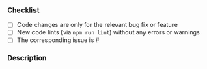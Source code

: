 ### Checklist
- [ ] Code changes are only for the relevant bug fix or feature
- [ ] New code lints (via `npm run lint`) without any errors or warnings
- [ ] The corresponding issue is # <!-- Put in the issue number here. Pull requests for previously undiscussed, unsolicited features are not likely to be accepted. -->

### Description